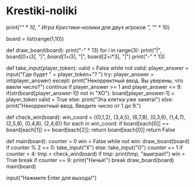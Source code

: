 # Krestiki-noliki
print("*" * 10, " Игра Крестики-нолики для двух игроков ", "*" * 10)

board = list(range(1,10))

def draw_board(board):
   print("-" * 13)
   for i in range(3):
      print("|", board[0+i*3], "|", board[1+i*3], "|", board[2+i*3], "|")
      print("-" * 13)

def take_input(player_token):
   valid = False
   while not valid:
      player_answer = input("Где будет " + player_token+"? ")
      try:
         player_answer = int(player_answer)
      except:
         print("Некорректный ввод. Вы уверены, что ввели число?")
         continue
      if player_answer >= 1 and player_answer <= 9:
         if(str(board[player_answer-1]) not in "XO"):
            board[player_answer-1] = player_token
            valid = True
         else:
            print("Эта клетка уже занята!")
      else:
        print("Некорректный ввод. Введите число от 1 до 9.")

def check_win(board):
   win_coord = ((0,1,2), (3,4,5), (6,7,8), (0,3,6), (1,4,7), (2,5,8), (0,4,8), (2,4,6))
   for each in win_coord:
       if board[each[0]] == board[each[1]] == board[each[2]]:
          return board[each[0]]
   return False

def main(board):
    counter = 0
    win = False
    while not win:
        draw_board(board)
        if counter % 2 == 0:
           take_input("X")
        else:
           take_input("O")
        counter += 1
        if counter > 4:
           tmp = check_win(board)
           if tmp:
              print(tmp, "выиграл!")
              win = True
              break
        if counter == 9:
            print("Ничья!")
            break
    draw_board(board)
main(board)

input("Нажмите Enter для выхода!")
